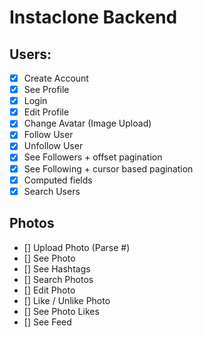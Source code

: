 # Instaclone Backend

## Users:
- [x] Create Account
- [x] See Profile
- [x] Login
- [x] Edit Profile
- [x] Change Avatar (Image Upload)
- [x] Follow User
- [x] Unfollow User
- [x] See Followers + offset pagination
- [x] See Following + cursor based pagination
- [x] Computed fields
- [x] Search Users

## Photos
- [] Upload Photo (Parse #)
- [] See Photo
- [] See Hashtags
- [] Search Photos
- [] Edit Photo
- [] Like / Unlike Photo
- [] See Photo Likes
- [] See Feed
